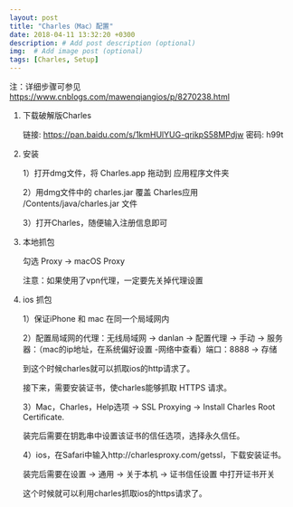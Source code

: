 ```yaml
---
layout: post
title: "Charles（Mac）配置"
date: 2018-04-11 13:32:20 +0300
description: # Add post description (optional)
img:  # Add image post (optional)
tags: [Charles, Setup]
---
```

注：详细步骤可参见 <https://www.cnblogs.com/mawenqiangios/p/8270238.html>


1. 下载破解版Charles

    链接: https://pan.baidu.com/s/1kmHUlYUG-qrikpS58MPdjw 密码: h99t

2. 安装

    1）打开dmg文件，将 Charles.app 拖动到 应用程序文件夹

    2）用dmg文件中的 charles.jar 覆盖 Charles应用 /Contents/java/charles.jar 文件

    3）打开Charles，随便输入注册信息即可

3. 本地抓包

    勾选 Proxy -> macOS Proxy

    注意：如果使用了vpn代理，一定要先关掉代理设置

4. ios 抓包

    1）保证iPhone 和 mac 在同一个局域网内

    2）配置局域网的代理：无线局域网 -> danlan -> 配置代理 -> 手动 -> 服务器：（mac的ip地址，在系统偏好设置 -网络中查看）端口：8888  -> 存储

    到这个时候charles就可以抓取ios的http请求了。

    接下来，需要安装证书，使charles能够抓取 HTTPS 请求。

    3）Mac，Charles，Help选项 -> SSL Proxying -> Install Charles Root Certificate.

    装完后需要在钥匙串中设置该证书的信任选项，选择永久信任。

    4）ios，在Safari中输入http://charlesproxy.com/getssl，下载安装证书。

    装完后需要在设置 -> 通用 -> 关于本机 -> 证书信任设置 中打开证书开关

    这个时候就可以利用charles抓取ios的https请求了。
